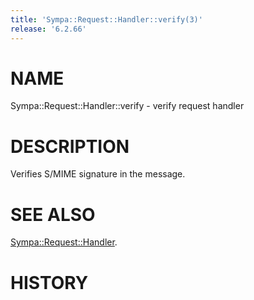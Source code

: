 ```yaml
---
title: 'Sympa::Request::Handler::verify(3)'
release: '6.2.66'
---
```


# NAME

Sympa::Request::Handler::verify - verify request handler

# DESCRIPTION

Verifies S/MIME signature in the message.

# SEE ALSO

[Sympa::Request::Handler](./Sympa-Request-Handler.3.md).

# HISTORY
